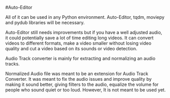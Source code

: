 #Auto-Editor

All of it can be used in any Python environment. Auto-Editor, tqdm, moviepy and pydub libraries will be necessary.

Auto-Editor still needs improvements but if you have a well adjusted audio, it could potentially save a lot of time editing long videos. It can convert videos to different formats, make a video smaller without losing video quality and cut a video based on its sounds or video detection.

Audio Track converter is mainly for extracting and normalizing an audio tracks.

Normalized Audio file was meant to be an extension for Audio Track Converter. It was meant to fix the audio issues and improve quality by making it sound better, giving filters to the audio, equalize the volume for people who sound quiet or too loud. However, It is not meant to be used yet.
